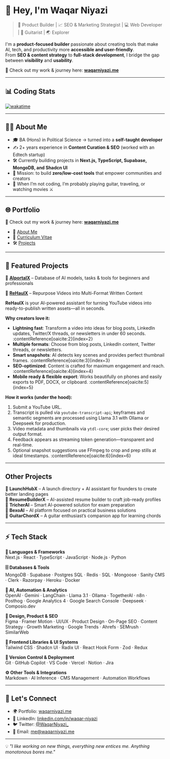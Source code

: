 # 👋 Hey, I'm Waqar Niyazi  

> 🚀 Product Builder | 📈 SEO & Marketing Strategist | 💻 Web Developer | 🎸 Guitarist | 🌏 Explorer

I'm a **product-focused builder** passionate about creating tools that make AI, tech, and productivity more **accessible and user-friendly**.  
From **SEO & content strategy** to **full-stack development**, I bridge the gap between **visibility** and **usability**.  

📌 Check out my work & journey here: [**waqarniyazi.me**](https://waqarniyazi.me)  

---
## 📊 Coding Stats  

[![wakatime](https://wakatime.com/badge/user/2e492029-f289-42cf-9cd5-d4c64eeafc7b.svg)](https://wakatime.com/@2e492029-f289-42cf-9cd5-d4c64eeafc7b)  

---

## 🧑‍💻 About Me  

- 🎓 BA (Hons) in Political Science → turned into a **self-taught developer**  
- ✍️ 2+ years experience in **Content Curation & SEO** (worked with an Edtech startup)  
- 🛠️ Currently building projects in **Next.js, TypeScript, Supabase, MongoDB, and Shadcn UI**  
- 🌟 Mission: to build **zero/low-cost tools** that empower communities and creators  
- 🎸 When I’m not coding, I’m probably playing guitar, traveling, or watching movies ⚔️  

---

## 🌐 Portfolio  

📌 Check out my work & journey here: [**waqarniyazi.me**](https://waqarniyazi.me)  

- 📖 [About Me](https://waqarniyazi.me/about)  
- 📄 [Curriculum Vitae](https://waqarniyazi.me/curriculum-vitae)  
- 🛠️ [Projects](https://waqarniyazi.me/projects)  

---

## 🚀 Featured Projects  

🔹 **[AIportalX](https://aiporalx.com)** – Database of AI models, tasks & tools for beginners and professionals 

🔹 **[ReHaulX](https://rehaulx.com)** – Repurpose Videos into Multi-Format Written Content

**ReHaulX** is your AI-powered assistant for turning YouTube videos into ready-to-publish written assets—all in seconds.

**Why creators love it:**
- **Lightning fast**: Transform a video into ideas for blog posts, LinkedIn updates, Twitter/X threads, or newsletters in under 60 seconds. :contentReference[oaicite:2]{index=2}
- **Multiple formats**: Choose from blog posts, LinkedIn content, Twitter threads, or newsletters.
- **Smart snapshots**: AI detects key scenes and provides perfect thumbnail frames. :contentReference[oaicite:3]{index=3}
- **SEO-optimized**: Content is crafted for maximum engagement and reach. :contentReference[oaicite:4]{index=4}
- **Mobile ready & flexible export**: Works beautifully on phones and easily exports to PDF, DOCX, or clipboard. :contentReference[oaicite:5]{index=5}

**How it works (under the hood):**
1. Submit a YouTube URL.
2. Transcript is pulled via `youtube-transcript-api`; keyframes and semantic segments are processed using Llama 3.1 with Ollama or Deepseek for production. 
3. Video metadata and thumbnails via `ytdl-core`; user picks their desired output format.
4. Feedback appears as streaming token generation—transparent and real-time.
5. Optional snapshot suggestions use FFmpeg to crop and prep stills at ideal timestamps. :contentReference[oaicite:6]{index=6}

---

## Other Projects  

🔹 **LaunchHubX** – A launch directory + AI assistant for founders to create better landing pages  
🔹 **ResumeBuilderX** – AI-assisted resume builder to craft job-ready profiles  
🔹 **TricherAI** – Smart AI-powered solution for exam preparation  
🔹 **BexoAI** – AI platform focused on practical business solutions  
🔹 **GuitarChordX** – A guitar enthusiast’s companion app for learning chords  

---



## ⚡ Tech Stack  

**🧩 Languages & Frameworks**  
Next.js · React · TypeScript · JavaScript · Node.js · Python  

**🗄️ Databases & Tools**  
MongoDB · Supabase · Postgres SQL · Redis · SQL · Mongoose · Sanity CMS · Clerk · Razorpay · Heroku · Docker  

**🤖 AI, Automation & Analytics**  
OpenAI · Gemini · LangChain · Llama 3.1 · Ollama · TogetherAI · n8n · Posthog · Google Analytics 4 · Google Search Console · Deepseek · Composio.dev  

**🎨 Design, Product & SEO**  
Figma · Framer Motion · UI/UX · Product Design · On-Page SEO · Content Strategy · Growth Marketing · Google Trends · Ahrefs · SEMrush · SimilarWeb  

**🧱 Frontend Libraries & UI Systems**  
Tailwind CSS · Shadcn UI · Radix UI · React Hook Form · Zod · Redux  

**🧰 Version Control & Deployment**  
Git · GitHub Copilot · VS Code · Vercel · Notion · Jira  

**⚙️ Other Tools & Integrations**  
Markdown · AI Inference · CMS Management · Automation Workflows  

---

## 🌟 Let's Connect  

- 🌍 Portfolio: [waqarniyazi.me](https://waqarniyazi.me)  
- 💼 LinkedIn: [linkedin.com/in/waqar-niyazi](https://linkedin.com/in/waqarniyazi)  
- 🐦 Twitter: [@WaqarNiyazi_](https://x.com/NiyaziWaqar_)  
- 📧 Email: me@waqarniyazi.me 

---

💡 *"I like working on new things, everything new entices me. Anything monotonous bores me."*  
